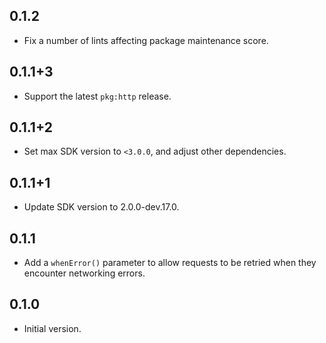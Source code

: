 ## 0.1.2

* Fix a number of lints affecting package maintenance score.

## 0.1.1+3

* Support the latest `pkg:http` release.

## 0.1.1+2

* Set max SDK version to `<3.0.0`, and adjust other dependencies.

## 0.1.1+1

* Update SDK version to 2.0.0-dev.17.0.

## 0.1.1

* Add a `whenError()` parameter to allow requests to be retried when they
  encounter networking errors.

## 0.1.0

* Initial version.
